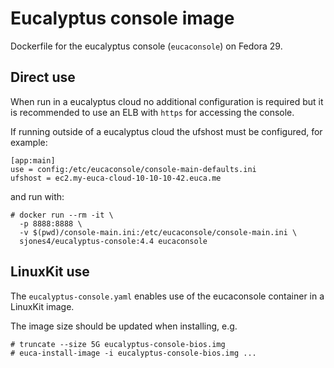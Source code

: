 # Eucalyptus console image

Dockerfile for the eucalyptus console (`eucaconsole`) on Fedora 29.

## Direct use
When run in a eucalyptus cloud no additional configuration is required
but it is recommended to use an ELB with `https` for accessing the
console.

If running outside of a eucalyptus cloud the ufshost must be configured,
for example:

```
[app:main]
use = config:/etc/eucaconsole/console-main-defaults.ini
ufshost = ec2.my-euca-cloud-10-10-10-42.euca.me
```

and run with:

```
# docker run --rm -it \
  -p 8888:8888 \
  -v $(pwd)/console-main.ini:/etc/eucaconsole/console-main.ini \
  sjones4/eucalyptus-console:4.4 eucaconsole
```

## LinuxKit use
The `eucalyptus-console.yaml` enables use of the eucaconsole container
in a LinuxKit image.

The image size should be updated when installing, e.g.

```
# truncate --size 5G eucalyptus-console-bios.img
# euca-install-image -i eucalyptus-console-bios.img ...
```

